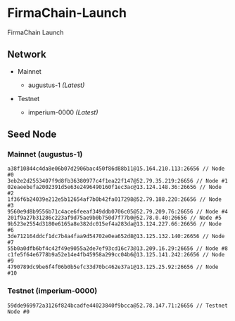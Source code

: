 # FirmaChain-Launch
FirmaChain Launch

## Network
- Mainnet
  - augustus-1  *(Latest)*
    
- Testnet
  - imperium-0000  *(Latest)*


## Seed Node
### Mainnet (augustus-1)
```
a38f10844c4da8e06b07d2906bac450f86d88b11@15.164.210.113:26656 // Node #0
3eb2e2d2553407f9d8fb36380977c4f1ea22f147@52.79.35.219:26656 // Node #1
02eaeebefa2002391d5e63e2496490160f1ec3ac@13.124.148.36:26656 // Node #2
1f36f6b24039e212e5b12654af7b0b42fa017298@52.79.188.220:26656 // Node #3
9560e9d8b9556b71c4ace6feeaf349ddb0706c05@52.79.209.76:26656 // Node #4
201f9a27b31286c223af9d75ae9b0b750d7f77b0@52.78.0.40:26656 // Node #5
9b523e2554d3180e6165a8e382dc015ef4a283da@13.124.227.66:26656 // Node #6
3de712164ddcf1dc7b4a4faa9d54702e0ea652d8@13.125.132.140:26656 // Node #7
55b0a0dfb6bf4c42f49e9055a2de7ef93cd16c73@13.209.16.29:26656 // Node #8
c1fe5f64e6778b9a52e14e4fb45958a299cc04b6@13.125.141.242:26656 // Node #9
4790789dc9be6f4f06b0b5efc33d70bc462e37a1@13.125.25.92:26656 // Node #10
```

### Testnet (imperium-0000)
```
59dde969972a3126f824bcadfe44023840f9bcca@52.78.147.71:26656 // Testnet Node #0
```

